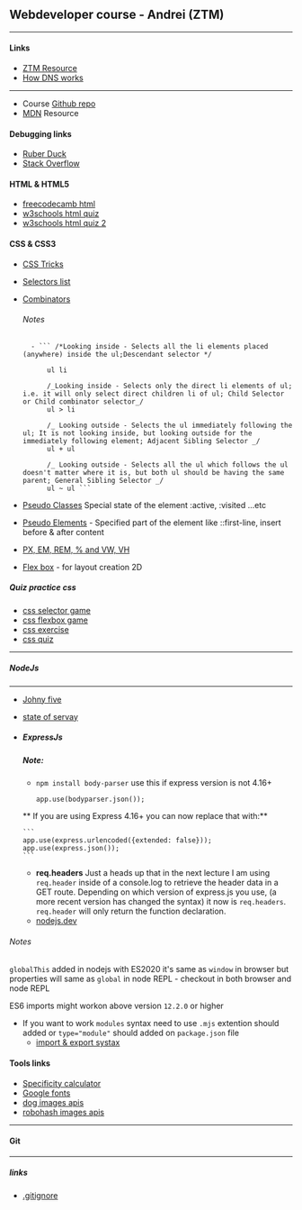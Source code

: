 ## Webdeveloper course - Andrei (ZTM)

---

#### Links

- [ZTM Resource](https://zero-to-mastery.github.io/resources/)
- [How DNS works](https://howdns.works/ep1/)

---

- Course [Github repo](https://github.com/zero-to-mastery/complete-web-developer-manual)
- [MDN](https://developer.mozilla.org/en-US/) Resource

#### Debugging links

- [Ruber Duck](https://rubberduckdebugging.com/)
- [Stack Overflow](https://stackoverflow.com/)

#### HTML & HTML5

- [freecodecamb html](https://www.freecodecamp.org/learn/responsive-web-design/basic-html-and-html5/)
- [w3schools html quiz](https://www.w3schools.com/html/html_quiz.asp)
- [w3schools html quiz 2](https://www.w3schools.com/html/exercise.asp)

#### CSS & CSS3

- [CSS Tricks](https://css-tricks.com/)
- [Selectors list](https://www.w3schools.com/cssref/css_selectors.asp)
- [Combinators](https://www.w3schools.com/css/css_combinators.asp)

  ###### Notes

        - ``` /*Looking inside - Selects all the li elements placed (anywhere) inside the ul;Descendant selector */

            ul li

            /_Looking inside - Selects only the direct li elements of ul; i.e. it will only select direct children li of ul; Child Selector or Child combinator selector_/
            ul > li

            /_ Looking outside - Selects the ul immediately following the ul; It is not looking inside, but looking outside for the immediately following element; Adjacent Sibling Selector _/
            ul + ul

            /_ Looking outside - Selects all the ul which follows the ul doesn't matter where it is, but both ul should be having the same parent; General Sibling Selector _/
            ul ~ ul ```

- [Pseudo Classes](https://www.w3schools.com/css/css_pseudo_classes.asp) Special state of the element :active, :visited ...etc
- [Pseudo Elements](https://www.w3schools.com/css/css_pseudo_elements.asp) - Specified part of the element like ::first-line, insert before & after content
- [PX, EM, REM, % and VW, VH](https://elementor.com/help/whats-the-difference-between-px-em-rem-vw-and-vh/)
- [Flex box](https://css-tricks.com/snippets/css/a-guide-to-flexbox/) - for layout creation 2D

##### Quiz practice css

- [css selector game](https://css-diner.netlify.app/)
- [css flexbox game](http://flexboxfroggy.com/)
- [css exercise](https://www.w3schools.com/css/exercise.asp)
- [css quiz](https://www.w3schools.com/css/css_quiz.asp)

---

##### NodeJs

---

- [Johny five](http://johnny-five.io/)
- [state of servay](https://stateofjs.com/)
- ##### ExpressJs

  ##### Note:

  - `npm install body-parser` use this if express version is not 4.16+

    ```app.use(bodyparser.urlencoded{extended: false}));
    app.use(bodyparser.json());
    ```

  ** If you are using Express 4.16+ you can now replace that with:**

      ```
      app.use(express.urlencoded({extended: false}));
      app.use(express.json());
      ```

  - **req.headers** Just a heads up that in the next lecture I am using `req.header` inside of a console.log to retrieve the header data in a GET route. Depending on which version of express.js you use, (a more recent version has changed the syntax) it now is `req.headers`. `req.header` will only return the function declaration.
  - [nodejs.dev](https://nodejs.dev/learn/working-with-folders-in-nodejs)

###### Notes

`globalThis` added in nodejs with ES2020 it's same as `window` in browser but properties will same as `global` in node REPL - checkout in both browser and node REPL

ES6 imports might workon above version `12.2.0` or higher

- If you want to work `modules` syntax need to use `.mjs` extention should added or `type="module"` should added on `package.json` file
  - [import & export systax](https://javascript.info/import-export)

#### Tools links

- [Specificity calculator](https://specificity.keegan.st/)
- [Google fonts](https://fonts.google.com/specimen/Poiret+One?preview.size=30&query=poi)
- [dog images apis](http://placecorgi.com/)
- [robohash images apis](https://robohash.org/guna.png?size=400x400&bgset=bg1)

---

#### Git

---

##### links

- [.gitignore](https://linuxize.com/post/gitignore-ignoring-files-in-git/)
